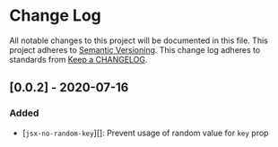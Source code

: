 # Change Log
All notable changes to this project will be documented in this file.
This project adheres to [Semantic Versioning](http://semver.org/).
This change log adheres to standards from [Keep a CHANGELOG](http://keepachangelog.com).

## [0.0.2] - 2020-07-16

### Added
* [`jsx-no-random-key`][]: Prevent usage of random value for `key` prop
